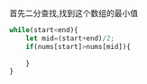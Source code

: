 首先二分查找,找到这个数组的最小值

```js
while(start<end){
    let mid=(start+end)/2;
    if(nums[start]>nums[mid]){
        
    }
}
```


